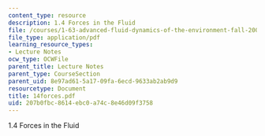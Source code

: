 ```yaml
---
content_type: resource
description: 1.4 Forces in the Fluid
file: /courses/1-63-advanced-fluid-dynamics-of-the-environment-fall-2002/207b0fbc8614ebc0a74c8e46d09f3758_14forces.pdf
file_type: application/pdf
learning_resource_types:
- Lecture Notes
ocw_type: OCWFile
parent_title: Lecture Notes
parent_type: CourseSection
parent_uid: 8e97ad61-5a17-09fa-6ecd-9633ab2ab9d9
resourcetype: Document
title: 14forces.pdf
uid: 207b0fbc-8614-ebc0-a74c-8e46d09f3758
---
```

1.4 Forces in the Fluid